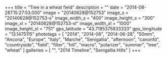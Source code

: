 +++
title = "Tree in a wheat field"
description = ""
date = "2014-06-28T15:27:53.000"
image = "20140628@152753"
image_s = "20140628@152753-s"
image_width_s = "400"
image_height_s = "300"
image_xl = "20140628@152753-xl"
image_width_xl = "1000"
image_height_xl = "751"
gps_latitude = "43.7195375833333"
gps_longitude = "13.1475115"
phototags = [ "2014", "2014-06", "2014-06-28", "50mm", "Ancona", "Europe", "Italy", "Marche", "Senigallia", "afternoon", "canonfd", "countryside", "field", "filter", "hill", "macro", "polarizer", "summer", "tree", "wheat" ]
galleries = [ "", "2014 Timeline", "Senigallia Hills" ]
+++
